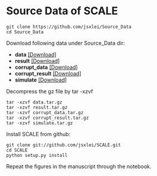 # Source Data of SCALE

    git clone https://github.com/jsxlei/Source_Data
    cd Source_Data
      
Download following data under Source_Data dir:
* **data** [[Download]](https://cloud.tsinghua.edu.cn/f/2b6ee1c286bd45169fb2/?dl=1)  
* **result** [[Download]](https://cloud.tsinghua.edu.cn/f/9a3c05235683401d89d5/?dl=1)  
* **corrupt_data** [[Download]](https://cloud.tsinghua.edu.cn/f/c69ef5e5e97b436d90be/?dl=1)  
* **corrupt_result** [[Download]](https://cloud.tsinghua.edu.cn/f/ce107f2792a14b6b9494/?dl=1)  
* **simulate** [[Download]](https://cloud.tsinghua.edu.cn/f/e337aa1171e1491c95ea/?dl=1)

Decompress the gz file by tar -xzvf

    tar -xzvf data.tar.gz
    tar -xzvf result.tar.gz
    tar -xzvf corrupt_data.tar.gz
    tar -xzvf corrupt_result.tar.gz
    tar -xzvf simulate.tar.gz
    
Install SCALE from github:

    git clone git://github.com/jsxlei/SCALE.git
    cd SCALE
    python setup.py install
    
Repeat the figures in the manuscript through the notebook. 
